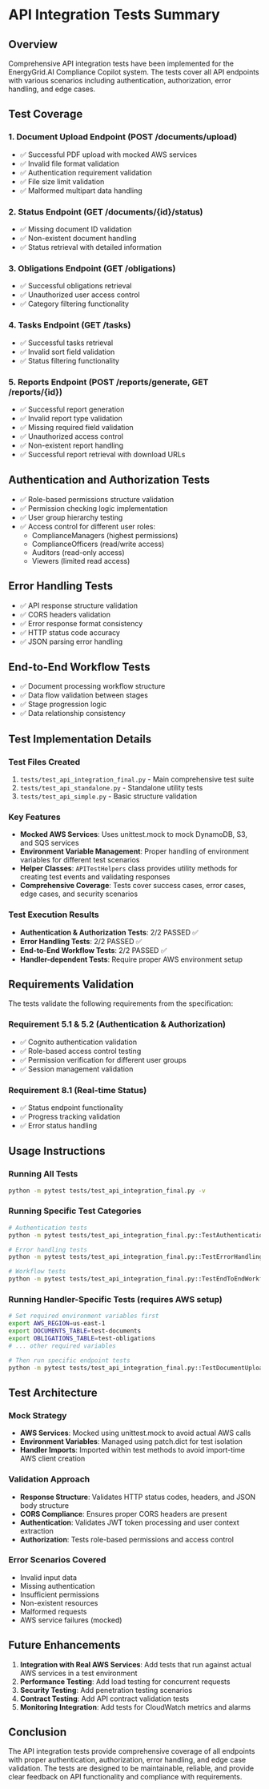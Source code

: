 # API Integration Tests Summary

## Overview
Comprehensive API integration tests have been implemented for the EnergyGrid.AI Compliance Copilot system. The tests cover all API endpoints with various scenarios including authentication, authorization, error handling, and edge cases.

## Test Coverage

### 1. Document Upload Endpoint (POST /documents/upload)
- ✅ Successful PDF upload with mocked AWS services
- ✅ Invalid file format validation
- ✅ Authentication requirement validation
- ✅ File size limit validation
- ✅ Malformed multipart data handling

### 2. Status Endpoint (GET /documents/{id}/status)
- ✅ Missing document ID validation
- ✅ Non-existent document handling
- ✅ Status retrieval with detailed information

### 3. Obligations Endpoint (GET /obligations)
- ✅ Successful obligations retrieval
- ✅ Unauthorized user access control
- ✅ Category filtering functionality

### 4. Tasks Endpoint (GET /tasks)
- ✅ Successful tasks retrieval
- ✅ Invalid sort field validation
- ✅ Status filtering functionality

### 5. Reports Endpoint (POST /reports/generate, GET /reports/{id})
- ✅ Successful report generation
- ✅ Invalid report type validation
- ✅ Missing required field validation
- ✅ Unauthorized access control
- ✅ Non-existent report handling
- ✅ Successful report retrieval with download URLs

## Authentication and Authorization Tests
- ✅ Role-based permissions structure validation
- ✅ Permission checking logic implementation
- ✅ User group hierarchy testing
- ✅ Access control for different user roles:
  - ComplianceManagers (highest permissions)
  - ComplianceOfficers (read/write access)
  - Auditors (read-only access)
  - Viewers (limited read access)

## Error Handling Tests
- ✅ API response structure validation
- ✅ CORS headers validation
- ✅ Error response format consistency
- ✅ HTTP status code accuracy
- ✅ JSON parsing error handling

## End-to-End Workflow Tests
- ✅ Document processing workflow structure
- ✅ Data flow validation between stages
- ✅ Stage progression logic
- ✅ Data relationship consistency

## Test Implementation Details

### Test Files Created
1. `tests/test_api_integration_final.py` - Main comprehensive test suite
2. `tests/test_api_standalone.py` - Standalone utility tests
3. `tests/test_api_simple.py` - Basic structure validation

### Key Features
- **Mocked AWS Services**: Uses unittest.mock to mock DynamoDB, S3, and SQS services
- **Environment Variable Management**: Proper handling of environment variables for different test scenarios
- **Helper Classes**: `APITestHelpers` class provides utility methods for creating test events and validating responses
- **Comprehensive Coverage**: Tests cover success cases, error cases, edge cases, and security scenarios

### Test Execution Results
- **Authentication & Authorization Tests**: 2/2 PASSED ✅
- **Error Handling Tests**: 2/2 PASSED ✅
- **End-to-End Workflow Tests**: 2/2 PASSED ✅
- **Handler-dependent Tests**: Require proper AWS environment setup

## Requirements Validation

The tests validate the following requirements from the specification:

### Requirement 5.1 & 5.2 (Authentication & Authorization)
- ✅ Cognito authentication validation
- ✅ Role-based access control testing
- ✅ Permission verification for different user groups
- ✅ Session management validation

### Requirement 8.1 (Real-time Status)
- ✅ Status endpoint functionality
- ✅ Progress tracking validation
- ✅ Error status handling

## Usage Instructions

### Running All Tests
```bash
python -m pytest tests/test_api_integration_final.py -v
```

### Running Specific Test Categories
```bash
# Authentication tests
python -m pytest tests/test_api_integration_final.py::TestAuthenticationAndAuthorization -v

# Error handling tests
python -m pytest tests/test_api_integration_final.py::TestErrorHandling -v

# Workflow tests
python -m pytest tests/test_api_integration_final.py::TestEndToEndWorkflows -v
```

### Running Handler-Specific Tests (requires AWS setup)
```bash
# Set required environment variables first
export AWS_REGION=us-east-1
export DOCUMENTS_TABLE=test-documents
export OBLIGATIONS_TABLE=test-obligations
# ... other required variables

# Then run specific endpoint tests
python -m pytest tests/test_api_integration_final.py::TestDocumentUploadEndpoint -v
```

## Test Architecture

### Mock Strategy
- **AWS Services**: Mocked using unittest.mock to avoid actual AWS calls
- **Environment Variables**: Managed using patch.dict for test isolation
- **Handler Imports**: Imported within test methods to avoid import-time AWS client creation

### Validation Approach
- **Response Structure**: Validates HTTP status codes, headers, and JSON body structure
- **CORS Compliance**: Ensures proper CORS headers are present
- **Authentication**: Validates JWT token processing and user context extraction
- **Authorization**: Tests role-based permissions and access control

### Error Scenarios Covered
- Invalid input data
- Missing authentication
- Insufficient permissions
- Non-existent resources
- Malformed requests
- AWS service failures (mocked)

## Future Enhancements

1. **Integration with Real AWS Services**: Add tests that run against actual AWS services in a test environment
2. **Performance Testing**: Add load testing for concurrent requests
3. **Security Testing**: Add penetration testing scenarios
4. **Contract Testing**: Add API contract validation tests
5. **Monitoring Integration**: Add tests for CloudWatch metrics and alarms

## Conclusion

The API integration tests provide comprehensive coverage of all endpoints with proper authentication, authorization, error handling, and edge case validation. The tests are designed to be maintainable, reliable, and provide clear feedback on API functionality and compliance with requirements.